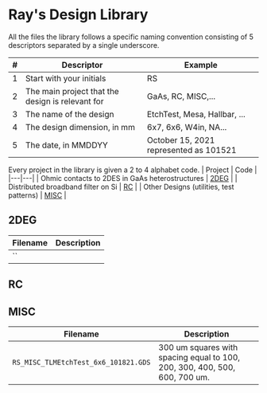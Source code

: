 # Ray's Design Library


All the files the library follows a specific naming convention consisting of 5 descriptors separated by a single underscore.

|# |Descriptor   | Example   |
|---|---|---|
|1| Start with your initials  | RS  |
|2| The main project that the design is relevant for  | GaAs, RC, MISC,...  |
|3| The name of the design   | EtchTest, Mesa, Hallbar, ...  |
|4| The design dimension, in mm  | 6x7, 6x6, W4in, NA...  |
|5| The date, in MMDDYY  | October 15, 2021 represented as 101521  |

Every project in the library is given a 2 to 4 alphabet code. 
| Project  | Code  |
|---|---|
| Ohmic contacts to 2DES in GaAs heterostructures | [2DEG](#2deg) |
| Distributed broadband filter on Si | [RC](#rc) |
| Other Designs (utilities, test patterns) | [MISC](#misc) |

## 2DEG

| Filename | Description |
|---|---|
| ``  |  |


## RC


## MISC

| Filename | Description |
|---|---|
| `RS_MISC_TLMEtchTest_6x6_101821.GDS`  | 300 um squares with spacing equal to 100, 200, 300, 400, 500, 600, 700 um. |

